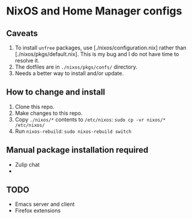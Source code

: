 # NixOS and Home Manager configs

## Caveats

1. To install `unfree` packages, use [./nixos/configuration.nix] rather than [./nixos/pkgs/default.nix]. This is my bug and I do not have time to resolve it.
2. The dotfiles are in `./nixos/pkgs/confs/` directory.
3. Needs a better way to install and/or update.

## How to change and install

1. Clone this repo.
2. Make changes to this repo.
3. Copy `./nixos/*` contents to `/etc/nixos`: `sudo cp -vr nixos/* /etc/nixos/`
4. Run `nixos-rebuild`: `sudo nixos-rebuild switch`

## Manual package installation required

* Zulip chat
* 

## TODO

* Emacs server and client
* Firefox extensions
